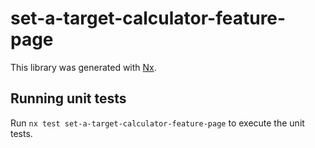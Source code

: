 # set-a-target-calculator-feature-page

This library was generated with [Nx](https://nx.dev).

## Running unit tests

Run `nx test set-a-target-calculator-feature-page` to execute the unit tests.
